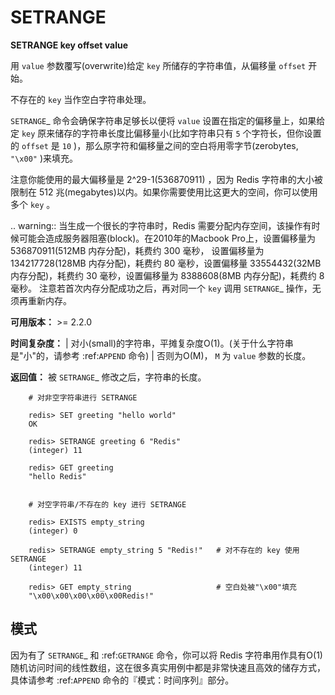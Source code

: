 # SETRANGE


**SETRANGE key offset value**

用 ``value`` 参数覆写(overwrite)给定 ``key`` 所储存的字符串值，从偏移量 ``offset`` 开始。

不存在的 ``key`` 当作空白字符串处理。

`SETRANGE`_ 命令会确保字符串足够长以便将 ``value`` 设置在指定的偏移量上，如果给定 ``key`` 原来储存的字符串长度比偏移量小(比如字符串只有 ``5`` 个字符长，但你设置的 ``offset`` 是 ``10`` )，那么原字符和偏移量之间的空白将用零字节(zerobytes, ``"\x00"`` )来填充。

注意你能使用的最大偏移量是 2^29-1(536870911) ，因为 Redis 字符串的大小被限制在 512 兆(megabytes)以内。如果你需要使用比这更大的空间，你可以使用多个 ``key`` 。

.. warning:: 
    当生成一个很长的字符串时，Redis 需要分配内存空间，该操作有时候可能会造成服务器阻塞(block)。在2010年的Macbook Pro上，设置偏移量为 536870911(512MB 内存分配)，耗费约 300 毫秒，
    设置偏移量为 134217728(128MB 内存分配)，耗费约 80 毫秒，设置偏移量 33554432(32MB 内存分配)，耗费约 30 毫秒，设置偏移量为 8388608(8MB 内存分配)，耗费约 8 毫秒。
    注意若首次内存分配成功之后，再对同一个 ``key`` 调用 `SETRANGE`_ 操作，无须再重新内存。

**可用版本：**
    >= 2.2.0

**时间复杂度：**
    | 对小(small)的字符串，平摊复杂度O(1)。(关于什么字符串是"小"的，请参考 :ref:`APPEND` 命令)
    | 否则为O(M)， ``M`` 为 ``value`` 参数的长度。

**返回值：**
    被 `SETRANGE`_ 修改之后，字符串的长度。

```
    # 对非空字符串进行 SETRANGE

    redis> SET greeting "hello world" 
    OK

    redis> SETRANGE greeting 6 "Redis"
    (integer) 11

    redis> GET greeting
    "hello Redis"


    # 对空字符串/不存在的 key 进行 SETRANGE

    redis> EXISTS empty_string
    (integer) 0

    redis> SETRANGE empty_string 5 "Redis!"   # 对不存在的 key 使用 SETRANGE
    (integer) 11

    redis> GET empty_string                   # 空白处被"\x00"填充
    "\x00\x00\x00\x00\x00Redis!"
```

## 模式


因为有了 `SETRANGE`_ 和 :ref:`GETRANGE` 命令，你可以将 Redis 字符串用作具有O(1)随机访问时间的线性数组，这在很多真实用例中都是非常快速且高效的储存方式，具体请参考 :ref:`APPEND` 命令的『模式：时间序列』部分。
